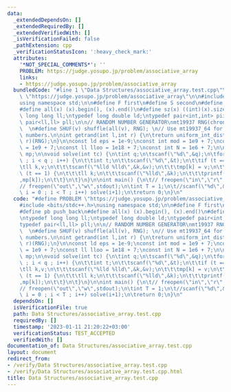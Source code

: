```yaml
---
data:
  _extendedDependsOn: []
  _extendedRequiredBy: []
  _extendedVerifiedWith: []
  _isVerificationFailed: false
  _pathExtension: cpp
  _verificationStatusIcon: ':heavy_check_mark:'
  attributes:
    '*NOT_SPECIAL_COMMENTS*': ''
    PROBLEM: https://judge.yosupo.jp/problem/associative_array
    links:
    - https://judge.yosupo.jp/problem/associative_array
  bundledCode: "#line 1 \"Data Structures/associative_array.test.cpp\"\n#define PROBLEM\
    \ \"https://judge.yosupo.jp/problem/associative_array\"\n\n#include <bits/stdc++.h>\n\
    using namespace std;\n\n#define F first\n#define S second\n#define pb push_back\n\
    #define all(x) (x).begin(), (x).end()\n#define sz(x) ((int)(x).size())\n\ntypedef\
    \ long long ll;\ntypedef long double ld;\ntypedef pair<int,int> pii;\ntypedef\
    \ pair<ll,ll> pll;\n\n// RANDOM NUMBER GENERATOR\nmt19937 RNG(chrono::steady_clock::now().time_since_epoch().count());\
    \  \n#define SHUF(v) shuffle(all(v), RNG); \n// Use mt19937_64 for 64 bit random\
    \ numbers.\n\nint getrand(int l,int r) {\n\treturn uniform_int_distribution<int>(l,\
    \ r)(RNG);\n}\n\nconst ld eps = 1e-9;\nconst int mod = 1e9 + 7;\nconst int oo\
    \ = 1e9 + 7;\nconst ll lloo = 1e18 + 7;\nconst int N = 1e6 + 7;\n\nmap<ll,ll>\
    \ mp;\n\nvoid solve(int tc) {\n\tint q;\n\tscanf(\"%d\",&q);\n\tfor(int i = 0\
    \ ; i < q ; i++) {\n\t\tint t;\n\t\tscanf(\"%d\",&t);\n\t\tif (t == 0) {\n\t\t\
    \tll k,v;\n\t\t\tscanf(\"%lld %lld\",&k,&v);\n\t\t\tmp[k] = v;\n\t\t} else if\
    \ (t == 1) {\n\t\t\tll k;\n\t\t\tscanf(\"%lld\",&k);\n\t\t\tprintf(\"%lld\\n\"\
    ,mp[k]);\n\t\t}\n\t}\n}\n\nint main() {\n\t// freopen(\"in\",\"r\",stdin);\n\t\
    // freopen(\"out\",\"w\",stdout);\n\tint T = 1;\n\t//scanf(\"%d\",&T);\n\tfor(int\
    \ i = 0 ; i < T ; i++) solve(i+1);\n\treturn 0;\n}\n"
  code: "#define PROBLEM \"https://judge.yosupo.jp/problem/associative_array\"\n\n\
    #include <bits/stdc++.h>\nusing namespace std;\n\n#define F first\n#define S second\n\
    #define pb push_back\n#define all(x) (x).begin(), (x).end()\n#define sz(x) ((int)(x).size())\n\
    \ntypedef long long ll;\ntypedef long double ld;\ntypedef pair<int,int> pii;\n\
    typedef pair<ll,ll> pll;\n\n// RANDOM NUMBER GENERATOR\nmt19937 RNG(chrono::steady_clock::now().time_since_epoch().count());\
    \  \n#define SHUF(v) shuffle(all(v), RNG); \n// Use mt19937_64 for 64 bit random\
    \ numbers.\n\nint getrand(int l,int r) {\n\treturn uniform_int_distribution<int>(l,\
    \ r)(RNG);\n}\n\nconst ld eps = 1e-9;\nconst int mod = 1e9 + 7;\nconst int oo\
    \ = 1e9 + 7;\nconst ll lloo = 1e18 + 7;\nconst int N = 1e6 + 7;\n\nmap<ll,ll>\
    \ mp;\n\nvoid solve(int tc) {\n\tint q;\n\tscanf(\"%d\",&q);\n\tfor(int i = 0\
    \ ; i < q ; i++) {\n\t\tint t;\n\t\tscanf(\"%d\",&t);\n\t\tif (t == 0) {\n\t\t\
    \tll k,v;\n\t\t\tscanf(\"%lld %lld\",&k,&v);\n\t\t\tmp[k] = v;\n\t\t} else if\
    \ (t == 1) {\n\t\t\tll k;\n\t\t\tscanf(\"%lld\",&k);\n\t\t\tprintf(\"%lld\\n\"\
    ,mp[k]);\n\t\t}\n\t}\n}\n\nint main() {\n\t// freopen(\"in\",\"r\",stdin);\n\t\
    // freopen(\"out\",\"w\",stdout);\n\tint T = 1;\n\t//scanf(\"%d\",&T);\n\tfor(int\
    \ i = 0 ; i < T ; i++) solve(i+1);\n\treturn 0;\n}\n"
  dependsOn: []
  isVerificationFile: true
  path: Data Structures/associative_array.test.cpp
  requiredBy: []
  timestamp: '2023-01-11 21:20:22+03:00'
  verificationStatus: TEST_ACCEPTED
  verifiedWith: []
documentation_of: Data Structures/associative_array.test.cpp
layout: document
redirect_from:
- /verify/Data Structures/associative_array.test.cpp
- /verify/Data Structures/associative_array.test.cpp.html
title: Data Structures/associative_array.test.cpp
---
```

